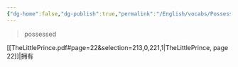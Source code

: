 ```yaml
---
{"dg-home":false,"dg-publish":true,"permalink":"/English/vocabs/Possess/","dgPassFrontmatter":true}
---
```



> possessed

[[TheLittlePrince.pdf#page=22&selection=213,0,221,1|TheLittlePrince, page 22]]|拥有